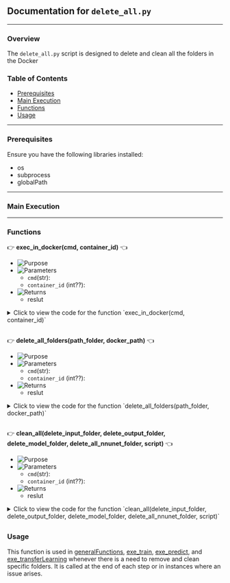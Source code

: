 ## Documentation for `delete_all.py`

---

### Overview

The `delete_all.py` script is designed to delete and clean all the folders in the Docker

### Table of Contents

- [Prerequisites](#prerequisites)
- [Main Execution](#main-execution)
- [Functions](#functions)
- [Usage](#usage)

---

### Prerequisites

Ensure you have the following libraries installed:

- os
- subprocess
- globalPath

---

### Main Execution


---

### Functions

:point_right: **exec_in_docker(cmd, container_id)** :point_left:

- ![Purpose](https://img.shields.io/badge/-Purpose-green) 
- ![Parameters](https://img.shields.io/badge/-Parameters-blue)
   - `cmd`(str):
   - `container_id` (int??): 
- ![Returns](https://img.shields.io/badge/-Returns-red)
  - reslut

<details>
  <summary>Click to view the code for the function `exec_in_docker(cmd, container_id)`</summary>

```python
def exec_in_docker(cmd, container_id):
    exec_command = f"docker exec -i {container_id} bash -c '{cmd}'"
    result = subprocess.call(exec_command, shell=True)
    return result
```

</details>

##



:point_right: **delete_all_folders(path_folder, docker_path)** :point_left:

- ![Purpose](https://img.shields.io/badge/-Purpose-green) 
- ![Parameters](https://img.shields.io/badge/-Parameters-blue)
   - `cmd`(str):
   - `container_id` (int??): 
- ![Returns](https://img.shields.io/badge/-Returns-red)
  - reslut

<details>
  <summary>Click to view the code for the function `delete_all_folders(path_folder, docker_path)`</summary>

```python
def delete_all_folders(path_folder, docker_path):
    print(f"Deleting folders in {docker_path} as seen from Docker...")
    for folder in os.listdir(path_folder):
        print(f"Attempting to delete {folder}...")
        command = f"rm -r {os.path.join(docker_path, folder)}"
        result = exec_in_docker(command, container_id)
        if result == 0:
            print(f"Successfully deleted {folder}.")
        else:
            print(f"Failed to delete {folder}.")
```

</details>

##  

:point_right: **clean_all(delete_input_folder, delete_output_folder, delete_model_folder, delete_all_nnunet_folder, script)** :point_left:

- ![Purpose](https://img.shields.io/badge/-Purpose-green) 
- ![Parameters](https://img.shields.io/badge/-Parameters-blue)
   - `cmd`(str):
   - `container_id` (int??): 
- ![Returns](https://img.shields.io/badge/-Returns-red)
  - reslut

<details>
  <summary>Click to view the code for the function `clean_all(delete_input_folder, delete_output_folder, delete_model_folder, delete_all_nnunet_folder, script)`</summary>

```python
def clean_all(delete_input_folder, delete_output_folder, delete_model_folder, delete_all_nnunet_folder, script):
    global container_id
        
    #Once the training is done, it will delete all the created folders!
    docker_command = f"docker run -d -it --gpus all --shm-size 8g -v {main_path}:/app/nnUNet {image_docker} bash"
    container_id = subprocess.check_output(docker_command, shell=True).decode().strip()

    globalPath.myPath(script) #To have the right value for the different paths
    
    if delete_input_folder: #Delete only if the value is TRUE!
        delete_all_folders(globalPath.input_folder_path, globalPath.docker_nnunet_input_path)

    if delete_output_folder: #Delete only if the value is TRUE!
        delete_all_folders(globalPath.output_folder_path, globalPath.docker_nnunet_output_path)

    if script == "transferLearning" and delete_model_folder: #Only for the transferLearning!
        delete_all_folders(globalPath.model_folder_path, globalPath.docker_model_path)

    if delete_all_nnunet_folder:
        delete_all_folders(globalPath.nnunet_preprocessed_path, globalPath.docker_nnunet_preprocessed_path)
        delete_all_folders(globalPath.nnunet_result_path, globalPath.docker_nnunet_result_path)
        delete_all_folders(globalPath.nnunet_raw_path, globalPath.docker_nnunet_raw_path)

    

    global_commands = f"docker stop {container_id}"
    subprocess.check_output(global_commands, shell=True, stderr=subprocess.STDOUT)

    global_commands = f"docker rm {container_id}"
    subprocess.check_output(global_commands, shell=True, stderr=subprocess.STDOUT)

    print(f"Docker container id: {container_id} has been removed")
    print("Deletion completed")
```

</details>

##  

### Usage

This function is used in [generalFunctions](generalFunctions), [exe_train](exe_train.md), [exe_predict](exe_predict.md), and [exe_transferLearning](exe_transferLearning.md) whenever there is a need to remove and clean specific folders. It is called at the end of each step or in instances where an issue arises.


